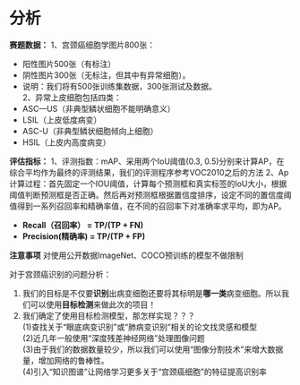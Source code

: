 # 分析
**赛题数据：**
1、宫颈癌细胞学图片800张：
+ 阳性图片500张（有标注）
+ 阴性图片300张（无标注，但其中有异常细胞）。
+ 说明：我们将有500张训练集数据，300张测试及数据。\
2、异常上皮细胞包括四类：
+ ASC—US（非典型鳞状细胞不能明确意义）
+ LSIL（上皮低度病变）
+ ASC-U（非典型鳞状细胞倾向上细胞）
+ HSIL（上皮内高度病变）

**评估指标：**
1、评测指数：mAP、采用两个IoU阈值(0.3, 0.5)分别来计算AP，在综合平均作为最终的评测结果，我们的评测程序参考VOC2010之后的方法 
2、Ap计算过程：首先固定一个IOU阈值，计算每个预测框和真实标签的IoU大小，根据阈值判断预测框是否正确。然后再对预测框根据置信度排序，设定不同的置信度阈值得到一系列召回率和精确率值，在不同的召回率下对准确率求平均，即为AP。
+ **Recall（召回率） =  TP/(TP + FN)**
+ **Precision(精确率) = TP/(TP + FP)**

**注意事项**
对使用公开数据ImageNet、COCO预训练的模型不做限制


对于宫颈癌识别的问题分析：
1. 我们的目标是不仅要**识别**出病变细胞还要将其标明是**哪一类**病变细胞。所以我们可以使用**目标检测**来做此次的项目！
2. 我们确定了使用目标检测模型，那怎样实现？？？\
(1)查找关于“眼底病变识别”或“肺病变识别”相关的论文找灵感和模型\
(2)近几年一般使用“深度残差神经网络”处理图像问题\
(3)由于我们的数据数量较少，所以我们可以使用“图像分割技术”来增大数据量，增加网络的鲁棒性。\
(4)引入“知识图谱”让网络学习更多关于“宫颈癌细胞”的特征提高识别率
